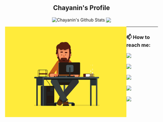 <h2 align = "center"> Chayanin's Profile </h2>
<p align = "center">
 <!--
 <a href = "https://github.com/aphrodicez">
 </a>
 !-->
 
 <img align = "center" height="200" src="https://github-readme-stats.vercel.app/api?username=aphrodicez&include_all_commits=true&count_private=true&show_icons=true&theme=algolia" alt="Chayanin's Github Stats">
 <img align = "center" height="200" src="https://github-readme-stats.vercel.app/api/top-langs/?username=aphrodicez&theme=algolia&langs_count=5&exclude_repo=MasterIceZ,anuraghazra,phumipatc,thailand-oi-tasks"/> <br/>
</p>
 
 <img align = "left" height = "300" src = "https://github.com/aphrodicez/aphrodicez/blob/main/Coding.gif?raw=true">

 ---

<p>
 <h3> 📫 How to reach me: </h3>
 <a href="mailto:kang.chayanin@gmail.com"><img src = "https://img.shields.io/badge/Gmail-D14836?style=for-the-badge&logo=gmail&logoColor=white"/> </a> <br/> <br/>
 <a href="https://facebook.com/chayanin.kang"><img src="https://img.shields.io/badge/facebook-1778F2.svg?style=for-the-badge&logo=facebook&logoColor=white"/></a> <br/> <br/>
 <a href="https://instagram.com/kang.cyn"><img src="https://img.shields.io/badge/instagram-E1306C.svg?style=for-the-badge&logo=instagram&logoColor=white"/></a> <br/> <br/>
 <a href="https://github.com/Aphrodicez"><img src = "https://img.shields.io/badge/GitHub-100000?style=for-the-badge&logo=github&logoColor=white"></a> <br/> <br/>
 <a href="https://codeforces.com/profile/Aphrodicez"><img src="https://cp-logo.vercel.app/codeforces/Aphrodicez"/></a> <br/> <br/>
</p>
  <!--
**Aphrodicez/Aphrodicez** is a ✨ _special_ ✨ repository because its `README.md` (this file) appears on your GitHub profile.
Here are some ideas to get you started:

- 🔭 I’m currently working on ...
- 🌱 I’m currently learning ...
- 👯 I’m looking to collaborate on ...
- 🤔 I’m looking for help with ...
- 💬 Ask me about ...
- 📫 How to reach me: ...
- 😄 Pronouns: ...
- ⚡ Fun fact: ...
-->
